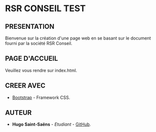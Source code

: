 # RSR CONSEIL TEST

## PRESENTATION

Bienvenue sur la création d'une page web en se basant sur le document fourni par la société RSR Conseil.

## PAGE D'ACCUEIL

Veuillez vous rendre sur index.html.

## CREER AVEC

* [Bootstrap](https://getbootstrap.com) - Framework CSS.

## AUTEUR

* **Hugo Saint-Saëns** - *Etudiant* - [GitHub](https://github.com/hugosaintsaens).